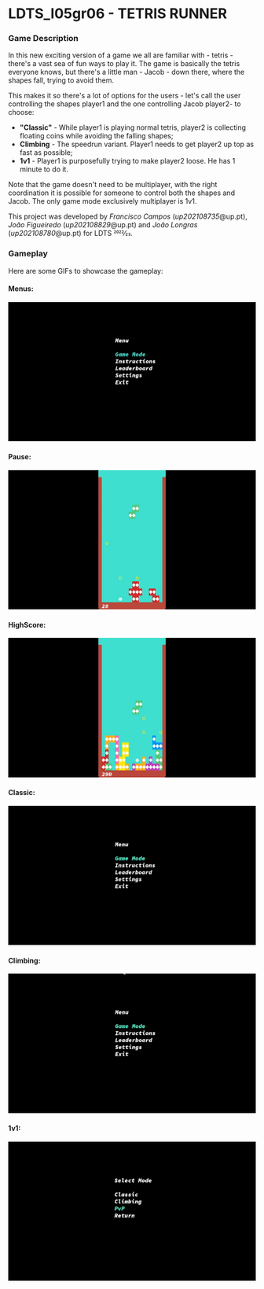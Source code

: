 # LDTS_l05gr06 - TETRIS RUNNER

### Game Description

In this new exciting version of a game we all are familiar with - tetris - there's a vast sea of fun ways to play it.
The game is basically the tetris everyone knows, but there's a little man - Jacob - down there, where the shapes fall, trying to avoid them.

This makes it so there's a lot of options for the users - let's call the user controlling the shapes player1 and the one controlling 
Jacob player2- to choose:

- **"Classic"** - While player1 is playing normal tetris, player2 is collecting floating coins while avoiding the falling shapes;
- **Climbing** - The speedrun variant. Player1 needs to get player2 up top as fast as possible;
- **1v1** - Player1 is purposefully trying to make player2 loose. He has 1 minute to do it.

Note that the game doesn't need to be multiplayer, with the right coordination it is possible for someone to control both the shapes
and Jacob. The only game mode exclusively multiplayer is 1v1.

This project was developed by *Francisco Campos* (*up202108735*@up.pt), *João Figueiredo* (*up202108829*@up.pt) and *João Longras* (*up202108780*@up.pt) for LDTS 2022⁄23.

### Gameplay 

Here are some GIFs to showcase the gameplay:

#### Menus:

![](docs/gifs/Menus.gif)

#### Pause:

![](docs/gifs/PauseMenu.gif)


#### HighScore:

![](docs/gifs/HighScore.gif)


#### Classic:

![](docs/gifs/ClassicMode.gif)


#### Climbing:

![](docs/gifs/ClimbingHigh.gif)


#### 1v1:

![](docs/gifs/PvPMode.gif)




